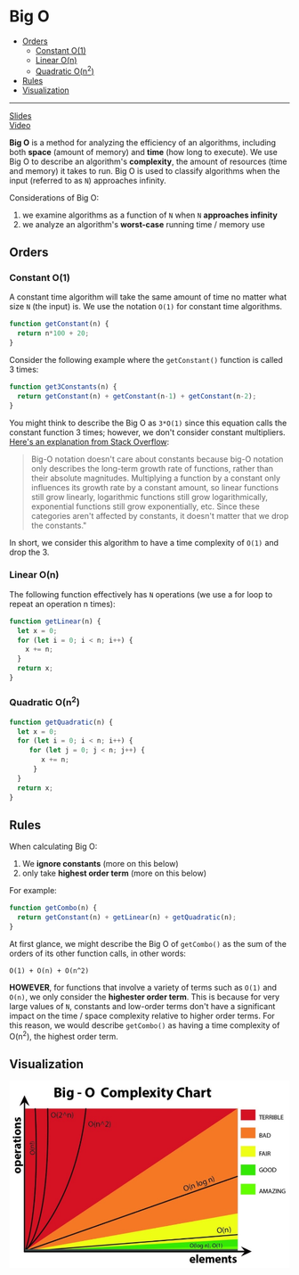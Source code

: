 # Big O

  - [Orders](#orders)
    - [Constant O(1)](#constant-o1)
    - [Linear O(n)](#linear-on)
    - [Quadratic O(n<sup>2</sup>)](#quadratic-onsup2sup)
  - [Rules](#rules)
  - [Visualization](#visualization)

---

[Slides](https://docs.google.com/presentation/d/1hofPvMHXBBipxNjF7rr6q-qxJclXTXygcL6YIRNEEsY/edit?usp=sharing)  
[Video](https://www.youtube.com/watch?v=__vX2sjlpXU)

**Big O** is a method for analyzing the efficiency of an algorithms, including both **space** (amount of memory) and **time** (how long to execute). We use Big O to describe an algorithm's **complexity**, the amount of resources (time and memory) it takes to run. Big O is used to classify algorithms when the input (referred to as `N`) approaches infinity.

Considerations of Big O:    
1. we examine algorithms as a function of `N` when `N` **approaches infinity**
2. we analyze an algorithm's **worst-case** running time / memory use

## Orders 

### Constant O(1)
A constant time algorithm will take the same amount of time no matter what size `N` (the input) is. We use the notation `O(1)` for constant time algorithms.

```javascript
function getConstant(n) {
  return n*100 + 20;
}
```

Consider the following example where the `getConstant()` function is called 3 times:

```javascript
function get3Constants(n) {
  return getConstant(n) + getConstant(n-1) + getConstant(n-2);
}
```

You might think to describe the Big O as `3*O(1)` since this equation calls the constant function 3 times; however, we don't consider constant multipliers. [Here's an explanation from Stack Overflow](https://stackoverflow.com/questions/22188851/why-is-the-constant-always-dropped-from-big-o-analysis):

> Big-O notation doesn't care about constants because big-O notation only describes the long-term growth rate of functions, rather than their absolute magnitudes. Multiplying a function by a constant only influences its growth rate by a constant amount, so linear functions still grow linearly, logarithmic functions still grow logarithmically, exponential functions still grow exponentially, etc. Since these categories aren't affected by constants, it doesn't matter that we drop the constants."

In short, we consider this algorithm to have a time complexity of `O(1)` and drop the 3.

### Linear O(n)
The following function effectively has `N` operations (we use a for loop to repeat an operation n times):

```javascript
function getLinear(n) {
  let x = 0;
  for (let i = 0; i < n; i++) {
    x += n;
  }
  return x;
}
```

### Quadratic O(n<sup>2</sup>)

```javascript
function getQuadratic(n) {
  let x = 0;
  for (let i = 0; i < n; i++) {
     for (let j = 0; j < n; j++) {
        x += n;
      }
  }
  return x;
}
```

## Rules

When calculating Big O:   
1. We **ignore constants** (more on this below)
2. only take **highest order term** (more on this below)

For example:  
 
```javascript
function getCombo(n) {
  return getConstant(n) + getLinear(n) + getQuadratic(n);
}
```

At first glance, we might describe the Big O of `getCombo()` as the sum of the orders of its other function calls, in other words:

```
O(1) + O(n) + O(n^2)
```

**HOWEVER**, for functions that involve a variety of terms such as `O(1)` and `O(n)`, we only consider the **highester order term**. This is because for very large values of `N`, constants and low-order terms don't have a significant impact on the time / space complexity relative to higher order terms. For this reason, we would describe `getCombo()` as having a time complexity of O(n<sup>2</sup>), the highest order term.


## Visualization
![big o](big0.jpeg)


